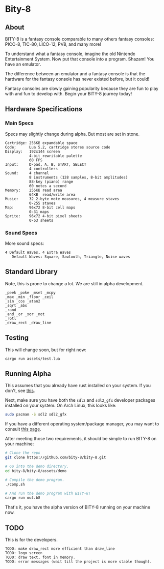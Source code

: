 # Bity-8

## About
BITY-8 is a fantasy console comparable to many others fantasy consoles: PICO-8,
TIC-80, LICO-12, PV8, and many more!

To understand what a fantasy console, imagine the old Nintendo Entertainment
System. Now put that console into a program. Shazam! You have an emulator.

The difference between an emulator and a fantasy console is that the
hardware for the fantasy console has never existed before, but it could!

Fantasy consoles are slowly gaining popularity because they are fun to play
with and fun to develop with. Begin your BITY-8 journey today!

## Hardware Specifications
### Main Specs
Specs may slightly change during alpha. But most are set in stone.
```
Cartridge: 256KB expandable space
Code:      Lua 5.2, cartridge stores source code
Display:   192x144 screen
           4-bit rewritable palette
           60 FPS
Input:     D-pad, A, B, START, SELECT
           4 controllers
Sound:     4 channel
           8 instruments (128 samples, 8-bit amplitudes)
           88-key (piano) range
           60 notes a second
Memory:    256KB read area
           64KB  read/write area
Music:     32 2-byte note measures, 4 measure staves
           0-255 staves
Map:       96x72 8-bit cell maps
           0-31 maps
Sprite:    96x72 4-bit pixel sheets
           0-63 sheets
```

### Sound Specs
More sound specs:
```
4 Default Waves, 4 Extra Waves
   Default Waves: Square, Sawtooth, Triangle, Noise waves
```

## Standard Library
Note, this is prone to change a lot. We are still in alpha development.

```
_peek _poke _mset _mcpy
_max _min _floor _ceil
_sin _cos _atan2
_sqrt _abs
_rand
_and _or _xor _not
_rotl
_draw_rect _draw_line
```

## Testing
This will change soon, but for right now:
```
cargo run assets/test.lua
```

## Running Alpha
This assumes that you already have rust installed on your system. If you don't,
see [this](https://doc.rust-lang.org/book/ch01-01-installation.html).

Next, make sure you have both the `sdl2` and `sdl2_gfx` developer packages
installed on your system. On Arch Linux, this looks like:
```bash
sudo pacman -S sdl2 sdl2_gfx
```

If you have a different operating system/package manager, you may want to
consult [this page](https://github.com/Rust-SDL2/rust-sdl2).

After meeting those two requirements, it should be simple to run BITY-8 on your
machine:
```bash
# Clone the repo
git clone https://github.com/bity-8/bity-8.git

# Go into the demo directory.
cd bity-8/bity-8/assets/demo

# Compile the demo program.
./comp.sh

# And run the demo program with BITY-8!
cargo run out.b8
```

That's it, you have the alpha version of BITY-8 running on your machine now.

## TODO
This is for the developers.

```
TODO: make draw_rect more efficient than draw_line
TODO: logo screen
TODO: draw text, font in memory.
TODO: error messages (wait till the project is more stable though).
```
